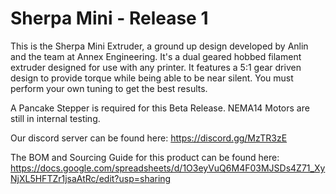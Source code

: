 # Sherpa Mini - Release 1

This is the Sherpa Mini Extruder, a ground up design developed by Anlin and the team at Annex Engineering. It's a dual geared hobbed filament extruder designed for use with any printer. It features a 5:1 gear driven design to provide torque while being able to be near silent. You must perform your own tuning to get the best results.

A Pancake Stepper is required for this Beta Release. NEMA14 Motors are still in internal testing.

Our discord server can be found here: https://discord.gg/MzTR3zE

The BOM and Sourcing Guide for this product can be found here: https://docs.google.com/spreadsheets/d/1O3eyVuQ6M4F03MJSDs4Z71_XyNjXL5HFTZr1jsaAtRc/edit?usp=sharing